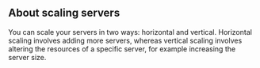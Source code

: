 ## About scaling servers

You can scale your servers in two ways: horizontal and vertical. Horizontal scaling involves adding more servers, whereas vertical scaling involves altering the resources of a specific server, for example increasing the server size.

